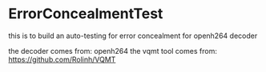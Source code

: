 ErrorConcealmentTest
====================

this is to build an auto-testing for error concealment for openh264 decoder

the decoder comes from: openh264
the vqmt tool comes from: https://github.com/Rolinh/VQMT
